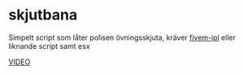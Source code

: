 # skjutbana
Simpelt script som låter polisen övningsskjuta, kräver [fivem-ipl](https://github.com/ESX-PUBLIC/fivem-ipl) eller liknande script samt esx

[VIDEO](https://www.youtube.com/watch?v=JoJf-ZEnOaM)
